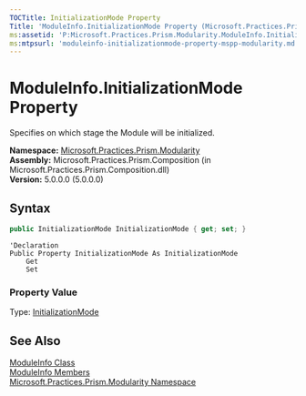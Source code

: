 ```yaml
---
TOCTitle: InitializationMode Property
Title: 'ModuleInfo.InitializationMode Property (Microsoft.Practices.Prism.Modularity)'
ms:assetid: 'P:Microsoft.Practices.Prism.Modularity.ModuleInfo.InitializationMode'
ms:mtpsurl: 'moduleinfo-initializationmode-property-mspp-modularity.md'
---
```


# ModuleInfo.InitializationMode Property

Specifies on which stage the Module will be initialized.

**Namespace:** [Microsoft.Practices.Prism.Modularity](/patterns-practices/reference/mspp-modularity-namespace)<br/>
**Assembly:** Microsoft.Practices.Prism.Composition (in Microsoft.Practices.Prism.Composition.dll)<br/>
**Version:** 5.0.0.0 (5.0.0.0)

## Syntax

```C#
public InitializationMode InitializationMode { get; set; }
```

```VB
'Declaration
Public Property InitializationMode As InitializationMode
	Get
	Set
```

### Property Value

Type: [InitializationMode](/patterns-practices/reference/initializationmode-enumeration-mspp-modularity)

## See Also

[ModuleInfo Class](/patterns-practices/reference/moduleinfo-class-mspp-modularity)<br/>
[ModuleInfo Members](/patterns-practices/reference/moduleinfo-members-mspp-modularity)<br/>
[Microsoft.Practices.Prism.Modularity Namespace](/patterns-practices/reference/mspp-modularity-namespace)<br/>